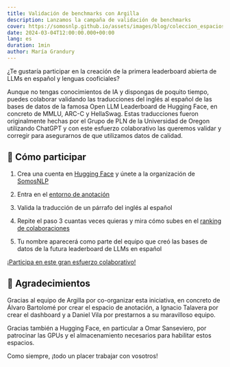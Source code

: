 ```yaml
---
title: Validación de benchmarks con Argilla
description: Lanzamos la campaña de validación de benchmarks
cover: https://somosnlp.github.io/assets/images/blog/coleccion_espacios_de_anotacion.png
date: 2024-03-04T12:00:00.000+00:00
lang: es
duration: 1min
author: María Grandury
---
```


¿Te gustaría participar en la creación de la primera leaderboard abierta de LLMs en español y lenguas cooficiales?

Aunque no tengas conocimientos de IA y dispongas de poquito tiempo, puedes colaborar validando las traducciones del inglés al español de las bases de datos de la famosa Open LLM Leaderboard de Hugging Face, en concreto de MMLU, ARC-C y HellaSwag. Estas traducciones fueron originalmente hechas por el Grupo de PLN de la Universidad de Oregon utilizando ChatGPT y con este esfuerzo colaborativo las queremos validar y corregir para asegurarnos de que utilizamos datos de calidad.

## 🚀 Cómo participar

1. Crea una cuenta en [Hugging Face](https://huggingface.co/join) y únete a la organización de [SomosNLP](https://huggingface.co/organizations/somosnlp/share/qgytUhPKvxVxsbZWTzVUAUSUnZmVXNPmjc)

2. Entra en el [entorno de anotación](https://huggingface.co/spaces/somosnlp/benchmark-annotation-argilla)

3. Valida la traducción de un párrafo del inglés al español

4. Repite el paso 3 cuantas veces quieras y mira cómo subes en el [ranking de colaboraciones](https://huggingface.co/spaces/somosnlp/benchmark-annotation-argilla-dashboard)

5. Tu nombre aparecerá como parte del equipo que creó las bases de datos de la futura leaderboard de LLMs en español 

[¡Participa en este gran esfuerzo colaborativo!](https://huggingface.co/spaces/somosnlp/benchmark-annotation-argilla)

## 🙌 Agradecimientos

Gracias al equipo de Argilla por co-organizar esta iniciativa, en concreto de Álvaro Bartolomé por crear el espacio de anotación, a Ignacio Talavera por crear el dashboard y a Daniel Vila por prestarnos a su maravilloso equipo.

Gracias también a Hugging Face, en particular a Omar Sanseviero, por patrocinar las GPUs y el almacenamiento necesarios para habilitar estos espacios.

Como siempre, ¡todo un placer trabajar con vosotros!
